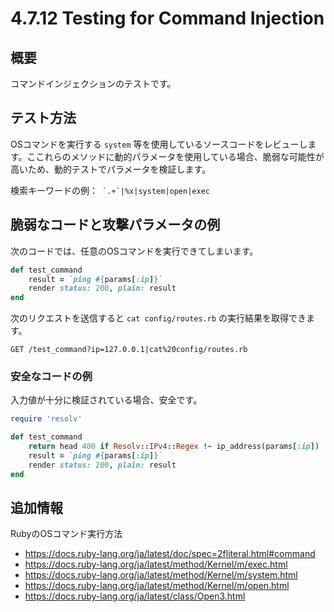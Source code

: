 # 4.7.12 Testing for Command Injection

## 概要

コマンドインジェクションのテストです。

## テスト方法

OSコマンドを実行する `system` 等を使用しているソースコードをレビューします。ここれらのメソッドに動的パラメータを使用している場合、脆弱な可能性が高いため、動的テストでパラメータを検証します。

検索キーワードの例：`` `.+`|%x|system|open|exec``

## 脆弱なコードと攻撃パラメータの例

次のコードでは、任意のOSコマンドを実行できてしまいます。

```ruby
def test_command
    result = `ping #{params[:ip]}`
    render status: 200, plain: result
end
```

次のリクエストを送信すると `cat config/routes.rb` の実行結果を取得できます。

```http
GET /test_command?ip=127.0.0.1|cat%20config/routes.rb
```

### 安全なコードの例

入力値が十分に検証されている場合、安全です。

```ruby
require 'resolv'

def test_command
    return head 400 if Resolv::IPv4::Regex !~ ip_address(params[:ip])
    result = `ping #{params[:ip]}`
    render status: 200, plain: result
end
```

## 追加情報

RubyのOSコマンド実行方法
- https://docs.ruby-lang.org/ja/latest/doc/spec=2fliteral.html#command
- https://docs.ruby-lang.org/ja/latest/method/Kernel/m/exec.html
- https://docs.ruby-lang.org/ja/latest/method/Kernel/m/system.html
- https://docs.ruby-lang.org/ja/latest/method/Kernel/m/open.html
- https://docs.ruby-lang.org/ja/latest/class/Open3.html